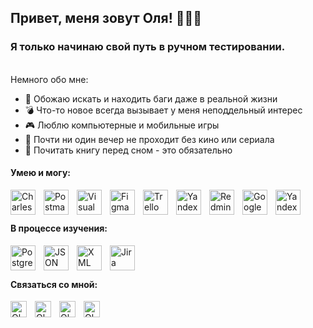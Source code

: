 ## Привет, меня зовут Оля! 🙋🏻‍♀️

### Я только начинаю свой путь в ручном тестировании.

<br />
Немного обо мне:

- 👾 Обожаю искать и находить баги даже в реальной жизни
- 💣 Что-то новое всегда вызывает у меня неподдельный интерес
- 🎮 Люблю компьютерные и мобильные игры
- 🎥 Почти ни один вечер не проходит без кино или сериала
- 🔮 Почитать книгу перед сном - это обязательно

#### Умею и могу:

<img align="left" src="https://ishopapps.ru/images/1579001830.jpg" alt="Charles" height="40" style="padding-right:10px"/>
<img align="left" src="https://cloudconfusing.com/wp-content/uploads/2018/11/logo-mark.png" alt="Postman" height="40" style="padding-right:10px"/>
<img align="left" src="https://cdn.jsdelivr.net/gh/devicons/devicon/icons/vscode/vscode-original.svg" alt="Visual Studio Code" height="40" style="padding-right:10px"/>
<img align="left" src="https://cdn.jsdelivr.net/gh/devicons/devicon/icons/figma/figma-original.svg" alt="Figma" height="40" style="padding-right:10px"/>
<img align="left" src="https://cdn.worldvectorlogo.com/logos/trello.svg" alt="Trello" height="40" style="padding-right:10px"/>
<img align="left" src="https://play-lh.googleusercontent.com/KZm13A9hODTQg58glu3a2kOE4Lwz5gyH-sNMuHmgZ1BBbxR0V65u1RdDreX_as5g0bk=s360" alt="Yandex Tracker" height="40" style="padding-right:10px"/>
<img align="left" src="https://essencesolusoft.com/assets/service_menus/redmine.svg" alt="Redmine" height="40" style="padding-right:10px"/>
<img align="left" src="https://backstage.io/img/ga-icon.png" alt="Google Analytics" height="40" style="padding-right:10px"/>
<img align="left" src="https://freesoft.ru/storage/images/203/2029/202882/202882_normal.png" alt="Yandex Metrika" height="40" style="padding-right:10px"/>

<br />
<br />

#### В процессе изучения:

<img align="left" src="https://cdn.jsdelivr.net/gh/devicons/devicon/icons/postgresql/postgresql-original.svg" alt="PostgreSQL" height="40" style="padding-right:10px"/>
<img align="left" src="https://i.pinimg.com/originals/f3/96/06/f39606dba59e89f944a90489912a24bb.png" alt="JSON" height="40" style="padding-right:10px"/>
<img align="left" src="https://cdn4.iconfinder.com/data/icons/file-formats-6-1/199/Untitled-54-512.png" alt="XML" height="40" style="padding-right:10px"/>
<img align="left" src="https://cdn.jsdelivr.net/gh/devicons/devicon/icons/jira/jira-original.svg" alt="Jira" height="40" style="padding-right:10px"/>

<br />
<br />

#### Связаться со мной:

[<img align="left" alt="Olga | LinkedIn" width="26px" style="padding-right:10px" src="https://www.svgrepo.com/show/349436/linkedin.svg" />][linkedin]
[<img align="left" alt="Olga | Instagram" width="26px" style="padding-right:10px" src="https://www.svgrepo.com/show/303145/instagram-2-1-logo.svg" />][instagram]
[<img align="left" alt="Olga | VK" width="26px" style="padding-right:10px" src="https://www.svgrepo.com/show/349554/vk.svg" />][vk]
[<img align="left" alt="Olga | Telegram" width="26px" style="padding-right:10px" src="https://www.svgrepo.com/show/349527/telegram.svg" />][tg]

[linkedin]: https://www.linkedin.com/in/olga-reshetova/
[instagram]: https://www.instagram.com/ollie_reshetova/
[vk]: https://vk.com/ollie_reshetova
[tg]: https://t.me/ollie_reshetova
